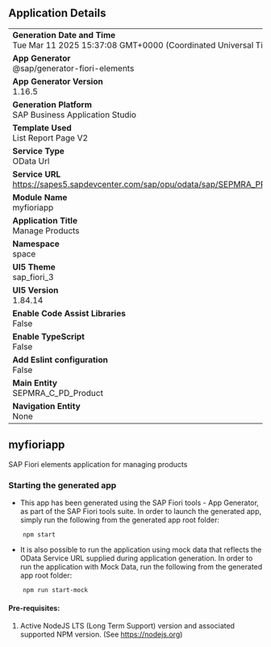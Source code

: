 ## Application Details
|               |
| ------------- |
|**Generation Date and Time**<br>Tue Mar 11 2025 15:37:08 GMT+0000 (Coordinated Universal Time)|
|**App Generator**<br>@sap/generator-fiori-elements|
|**App Generator Version**<br>1.16.5|
|**Generation Platform**<br>SAP Business Application Studio|
|**Template Used**<br>List Report Page V2|
|**Service Type**<br>OData Url|
|**Service URL**<br>https://sapes5.sapdevcenter.com/sap/opu/odata/sap/SEPMRA_PROD_MAN/|
|**Module Name**<br>myfioriapp|
|**Application Title**<br>Manage Products|
|**Namespace**<br>space|
|**UI5 Theme**<br>sap_fiori_3|
|**UI5 Version**<br>1.84.14|
|**Enable Code Assist Libraries**<br>False|
|**Enable TypeScript**<br>False|
|**Add Eslint configuration**<br>False|
|**Main Entity**<br>SEPMRA_C_PD_Product|
|**Navigation Entity**<br>None|

## myfioriapp

SAP Fiori elements application for managing products

### Starting the generated app

-   This app has been generated using the SAP Fiori tools - App Generator, as part of the SAP Fiori tools suite.  In order to launch the generated app, simply run the following from the generated app root folder:

```
    npm start
```

- It is also possible to run the application using mock data that reflects the OData Service URL supplied during application generation.  In order to run the application with Mock Data, run the following from the generated app root folder:

```
    npm run start-mock
```

#### Pre-requisites:

1. Active NodeJS LTS (Long Term Support) version and associated supported NPM version.  (See https://nodejs.org)


